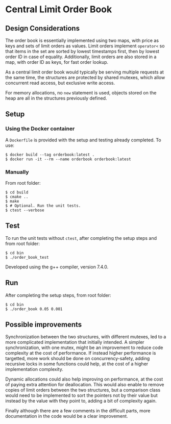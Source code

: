# Central Limit Order Book

## Design Considerations

The order book is essentially implemented using two maps, with price as keys and sets of limit orders as values. Limit orders implement `operator<` so that items in the set are sorted by lowest timestamps first, then by lowest order ID in case of equality. Additionally, limit orders are also stored in a map, with order ID as keys, for fast order lookup.

As a central limit order book would typically be serving multiple requests at the same time, the structures are protected by shared mutexes, which allow concurrent read access, but exclusive write access.

For memory allocations, no `new` statement is used, objects stored on the heap are all in the structures previously defined.

## Setup


### Using the Docker container

A `Dockerfile` is provided with the setup and testing already completed. To use:
```Shell
$ docker build --tag orderbook:latest .
$ docker run -it --rm --name orderbook orderbook:latest
```

### Manually

From root folder:

```Shell
$ cd build
$ cmake ..
$ make
$ # Optional. Run the unit tests.
$ ctest --verbose
```

## Test

To run the unit tests without `ctest`, after completing the setup steps and from root folder:

```Shell
$ cd bin
$ ./order_book_test
```

Developed using the g++ compiler, version 7.4.0.

## Run

After completing the setup steps, from root folder:

```Shell
$ cd bin
$ ./order_book 0.05 0.001
```

## Possible improvements

Synchronization between the two structures, with different mutexes, led to a more complicated implementation that initially intended. A simpler synchronization, with one mutex, might be an improvement to reduce code complexity at the cost of performance. If instead higher performance is targetted, more work should be done on concurrency-safety, adding recursive locks in some functions could help, at the cost of a higher implementation complexity.

Dynamic allocations could also help improving on performance, at the cost of paying extra attention for deallocation. This would also enable to remove copies of limit orders between the two structures, but a comparison class would need to be implemented to sort the pointers not by their value but instead by the value with they point to, adding a bit of complexity again.

Finally although there are a few comments in the difficult parts, more documentation in the code would be a clear improvement.
